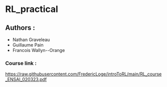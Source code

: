 # RL_practical
## Authors :
- Nathan Graveleau
- Guillaume Pain
- Francois Wallyn--Orange

### Course link : 

https://raw.githubusercontent.com/FredericLoge/introToRL/main/RL_course_ENSAI_020323.pdf
